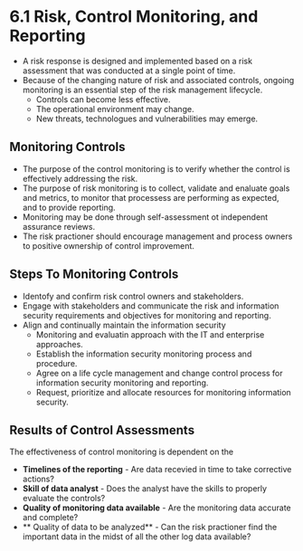 # 6.1 Risk, Control Monitoring, and Reporting


- A risk response is designed and implemented based on a risk assessment that was conducted at a single point of time. 
- Because of the changing nature of risk and associated controls, ongoing monitoring is an essential step of the risk management lifecycle. 
	- Controls can become less effective.
	- The operational environment may change.
	- New threats, technologues and vulnerabilities may emerge.


## Monitoring Controls
- The purpose of the control monitoring is to verify whether the control is effectively addressing the risk.
- The purpose of risk monitoring is to collect, validate and enaluate goals and metrics, to monitor that processess are performing as expected, and to provide reporting.
- Monitoring may be done through self-assessment ot independent assurance reviews.
- The risk practioner should encourage management and process owners to positive ownership of control improvement.

## Steps To Monitoring Controls 
- Identofy and confirm risk control owners and stakeholders.
- Engage with stakeholders and communicate the risk and information security requirements and objectives for monitoring and reporting.
- Align and continually maintain the information security
	- Monitoring and evaluatin approach with the IT and enterprise approaches.
	- Establish the information security monitoring process and procedure.
	- Agree on a life cycle management and change control process for information security monitoring and reporting.
	- Request, prioritize and allocate resources for monitoring information security.

## Results of Control Assessments
The effectiveness of control monitoring is dependent on the
- **Timelines of the reporting** - Are data recevied in time to take corrective actions?
- **Skill of data analyst** - Does the analyst have the skills to properly evaluate the controls?
- **Quality of monitoring data available** - Are the monitoring data accurate and complete?
- ** Quality of data to be analyzed** - Can the risk practioner find the important data in the midst of all the other log data available?

